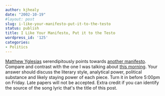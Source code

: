 ```yaml
---
author: kjhealy
date: "2002-10-19"
#layout: post
slug: i-like-your-manifesto-put-it-to-the-testo
status: publish
title: I Like Your Manifesto, Put it to the Testo
wordpress_id: '125'
categories:
- Politics
---
```


[Matthew Yglesias](http://www.matthewyglesias.com/ "Matthew Yglesias") serendipitously points towards [another manifesto](http://armedndangerous.blogspot.com/2002_10_13_armedndangerous_archive.html#83175091). Compare and contrast with the one I was talking about [this morning](http://fiachra.soc.arizona.edu/blog/archives/000132.html#000132). Your answer should discuss the literary style, analytical power, political substance and likely staying power of each piece. Turn it in before 5:00pm on Friday. Late papers will not be accepted. Extra credit if you can identify the source of the song lyric that's the title of this post.
